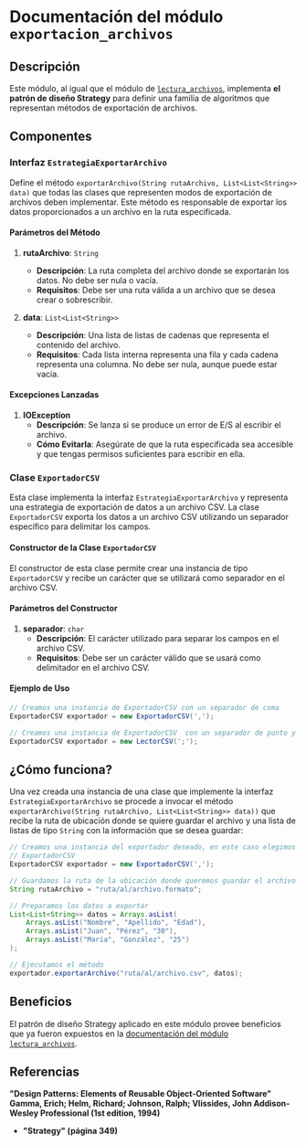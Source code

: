 # Documentación del módulo `exportacion_archivos`

## Descripción

Este módulo, al igual que el módulo de [`lectura_archivos`](../lectura_archivos/README.md), implementa **el patrón de diseño Strategy** para definir una familia de algoritmos que representan métodos de exportación de archivos.

## Componentes

### **Interfaz `EstrategiaExportarArchivo`**

Define el método `exportarArchivo(String rutaArchivo, List<List<String>> data)` que todas las clases que representen modos de exportación de archivos deben implementar. Este método es responsable de exportar los datos proporcionados a un archivo en la ruta especificada.

#### Parámetros del Método

1. **rutaArchivo**: `String`
   - **Descripción**: La ruta completa del archivo donde se exportarán los datos. No debe ser nula o vacía.
   - **Requisitos**: Debe ser una ruta válida a un archivo que se desea crear o sobrescribir.

2. **data**: `List<List<String>>`
   - **Descripción**: Una lista de listas de cadenas que representa el contenido del archivo.
   - **Requisitos**: Cada lista interna representa una fila y cada cadena representa una columna. No debe ser nula, aunque puede estar vacía.

#### Excepciones Lanzadas

1. **IOException**
   - **Descripción**: Se lanza si se produce un error de E/S al escribir el archivo.
   - **Cómo Evitarla**: Asegúrate de que la ruta especificada sea accesible y que tengas permisos suficientes para escribir en ella.

### **Clase `ExportadorCSV`**

Esta clase implementa la interfaz `EstrategiaExportarArchivo` y representa una estrategia de exportación de datos a un archivo CSV. La clase `ExportadorCSV` exporta los datos a un archivo CSV utilizando un separador específico para delimitar los campos.

#### Constructor de la Clase `ExportadorCSV`

El constructor de esta clase permite crear una instancia de tipo `ExportadorCSV` y recibe un carácter que se utilizará como separador en el archivo CSV.

#### Parámetros del Constructor

1. **separador**: `char`
   - **Descripción**: El carácter utilizado para separar los campos en el archivo CSV.
   - **Requisitos**: Debe ser un carácter válido que se usará como delimitador en el archivo CSV.

#### Ejemplo de Uso

```java
// Creamos una instancia de ExportadorCSV con un separador de coma
ExportadorCSV exportador = new ExportadorCSV(',');

// Creamos una instancia de ExportadorCSV  con un separador de punto y coma
ExportadorCSV exportador = new LectorCSV(';');
```

## ¿Cómo funciona?

Una vez creada una instancia de una clase que implemente la interfaz `EstrategiaExportarArchivo` se procede a invocar el método `exportarArchivo(String rutaArchivo, List<List<String>> data))` que recibe la ruta de ubicación donde se quiere guardar el archivo y una lista de listas de tipo `String` con la información que se desea guardar: 

```java
// Creamos una instancia del exportador deseado, en este caso elegimos el 
// ExportadorCSV
ExportadorCSV exportador = new ExportadorCSV(',');

// Guardamos la ruta de la ubicación donde queremos guardar el archivo
String rutaArchivo = "ruta/al/archivo.formato";

// Preparamos los datos a exportar
List<List<String>> datos = Arrays.asList(
    Arrays.asList("Nombre", "Apellido", "Edad"),
    Arrays.asList("Juan", "Pérez", "30"),
    Arrays.asList("María", "González", "25")
);

// Ejecutamos el método 
exportador.exportarArchivo("ruta/al/archivo.csv", datos);
```

## Beneficios

El patrón de diseño Strategy aplicado en este módulo provee beneficios que ya fueron expuestos en la [documentación del módulo `lectura_archivos`](../lectura_archivos/README.md).

## Referencias 

**"Design Patterns: Elements of Reusable Object-Oriented
Software" Gamma, Erich; Helm, Richard; Johnson, Ralph;
Vlissides, John Addison-Wesley Professional (1st edition,
1994)**

*  **"Strategy" (página 349)**